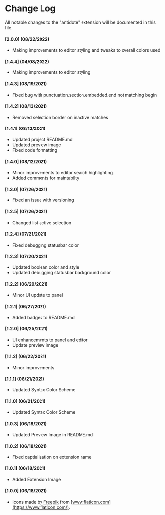 # Change Log

All notable changes to the "antidote" extension will be documented in this file.

#### [2.0.0] (08/22/2022)
- Making improvements to editor styling and tweaks to overall colors used

#### [1.4.4] (04/08/2022)
- Making improvements to editor styling

#### [1.4.3] (08/19/2021)
- Fixed bug with punctuation.section.embedded.end not matching begin

#### [1.4.2] (08/13/2021)
- Removed selection border on inactive matches

#### [1.4.1] (08/12/2021)
- Updated project README.md
- Updated preview image
- Fixed code formatting

#### [1.4.0] (08/12/2021)
- Minor improvements to editor search highlighting
- Added comments for maintabilty

#### [1.3.0] (07/26/2021)
- Fixed an issue with versioning

#### [1.2.5] (07/26/2021)
- Changed list active selection

#### [1.2.4] (07/21/2021)
- Fixed debugging statusbar color

#### [1.2.3] (07/20/2021)
- Updated boolean color and style
- Updated debugging statusbar background color

#### [1.2.2] (06/29/2021)
- Minor UI update to panel

#### [1.2.1] (06/27/2021)
- Added badges to README.md

#### [1.2.0] (06/25/2021)
- UI enhancements to panel and editor
- Update preview image

#### [1.1.2] (06/22/2021)
- Minor improvements

#### [1.1.1] (06/21/2021)
- Updated Syntax Color Scheme

#### [1.1.0] (06/21/2021)
- Updated Syntax Color Scheme

#### [1.0.3] (06/18/2021)
- Updated Preview Image in README.md

#### [1.0.2] (06/18/2021)
- Fixed captialization on extension name

#### [1.0.1] (06/18/2021)
- Added Extension Image

#### [1.0.0] (06/18/2021)
- Icons made by [Freepik](https://www.freepik.com) from [www.flaticon.com](https://www.flaticon.com/).
